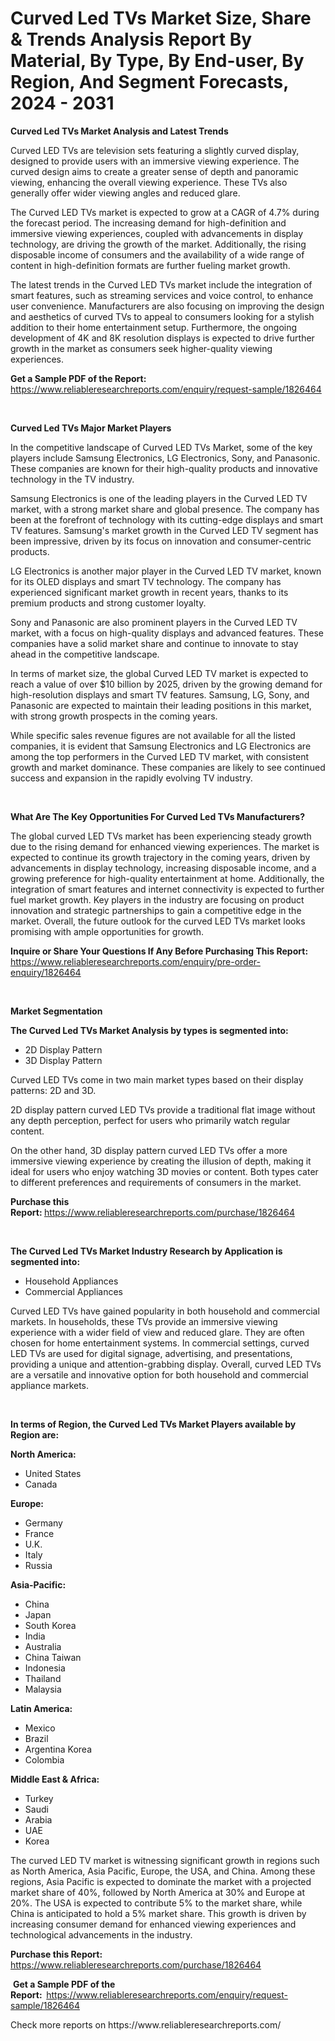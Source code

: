 <p><h1>Curved Led TVs Market Size, Share & Trends Analysis Report By Material, By Type, By End-user, By Region, And Segment Forecasts, 2024 - 2031</h1></p><p><strong>Curved Led TVs Market Analysis and Latest Trends</strong></p>
<p><p>Curved LED TVs are television sets featuring a slightly curved display, designed to provide users with an immersive viewing experience. The curved design aims to create a greater sense of depth and panoramic viewing, enhancing the overall viewing experience. These TVs also generally offer wider viewing angles and reduced glare.</p><p>The Curved LED TVs market is expected to grow at a CAGR of 4.7% during the forecast period. The increasing demand for high-definition and immersive viewing experiences, coupled with advancements in display technology, are driving the growth of the market. Additionally, the rising disposable income of consumers and the availability of a wide range of content in high-definition formats are further fueling market growth.</p><p>The latest trends in the Curved LED TVs market include the integration of smart features, such as streaming services and voice control, to enhance user convenience. Manufacturers are also focusing on improving the design and aesthetics of curved TVs to appeal to consumers looking for a stylish addition to their home entertainment setup. Furthermore, the ongoing development of 4K and 8K resolution displays is expected to drive further growth in the market as consumers seek higher-quality viewing experiences.</p></p>
<p><strong>Get a Sample PDF of the Report:&nbsp;</strong> <a href="https://www.reliableresearchreports.com/enquiry/request-sample/1826464">https://www.reliableresearchreports.com/enquiry/request-sample/1826464</a></p>
<p>&nbsp;</p>
<p><strong>Curved Led TVs Major Market Players</strong></p>
<p><p>In the competitive landscape of Curved LED TVs Market, some of the key players include Samsung Electronics, LG Electronics, Sony, and Panasonic. These companies are known for their high-quality products and innovative technology in the TV industry.</p><p>Samsung Electronics is one of the leading players in the Curved LED TV market, with a strong market share and global presence. The company has been at the forefront of technology with its cutting-edge displays and smart TV features. Samsung's market growth in the Curved LED TV segment has been impressive, driven by its focus on innovation and consumer-centric products.</p><p>LG Electronics is another major player in the Curved LED TV market, known for its OLED displays and smart TV technology. The company has experienced significant market growth in recent years, thanks to its premium products and strong customer loyalty.</p><p>Sony and Panasonic are also prominent players in the Curved LED TV market, with a focus on high-quality displays and advanced features. These companies have a solid market share and continue to innovate to stay ahead in the competitive landscape.</p><p>In terms of market size, the global Curved LED TV market is expected to reach a value of over $10 billion by 2025, driven by the growing demand for high-resolution displays and smart TV features. Samsung, LG, Sony, and Panasonic are expected to maintain their leading positions in this market, with strong growth prospects in the coming years.</p><p>While specific sales revenue figures are not available for all the listed companies, it is evident that Samsung Electronics and LG Electronics are among the top performers in the Curved LED TV market, with consistent growth and market dominance. These companies are likely to see continued success and expansion in the rapidly evolving TV industry.</p></p>
<p>&nbsp;</p>
<p><strong>What Are The Key Opportunities For Curved Led TVs Manufacturers?</strong></p>
<p><p>The global curved LED TVs market has been experiencing steady growth due to the rising demand for enhanced viewing experiences. The market is expected to continue its growth trajectory in the coming years, driven by advancements in display technology, increasing disposable income, and a growing preference for high-quality entertainment at home. Additionally, the integration of smart features and internet connectivity is expected to further fuel market growth. Key players in the industry are focusing on product innovation and strategic partnerships to gain a competitive edge in the market. Overall, the future outlook for the curved LED TVs market looks promising with ample opportunities for growth.</p></p>
<p><strong>Inquire or Share Your Questions If Any Before Purchasing This Report:</strong> <a href="https://www.reliableresearchreports.com/enquiry/pre-order-enquiry/1826464">https://www.reliableresearchreports.com/enquiry/pre-order-enquiry/1826464</a></p>
<p>&nbsp;</p>
<p><strong>Market Segmentation</strong></p>
<p><strong>The Curved Led TVs Market Analysis by types is segmented into:</strong></p>
<p><ul><li>2D Display Pattern</li><li>3D Display Pattern</li></ul></p>
<p><p>Curved LED TVs come in two main market types based on their display patterns: 2D and 3D. </p><p>2D display pattern curved LED TVs provide a traditional flat image without any depth perception, perfect for users who primarily watch regular content. </p><p>On the other hand, 3D display pattern curved LED TVs offer a more immersive viewing experience by creating the illusion of depth, making it ideal for users who enjoy watching 3D movies or content. Both types cater to different preferences and requirements of consumers in the market.</p></p>
<p><strong>Purchase this Report:&nbsp;</strong><a href="https://www.reliableresearchreports.com/purchase/1826464">https://www.reliableresearchreports.com/purchase/1826464</a></p>
<p>&nbsp;</p>
<p><strong>The Curved Led TVs Market Industry Research by Application is segmented into:</strong></p>
<p><ul><li>Household Appliances</li><li>Commercial Appliances</li></ul></p>
<p><p>Curved LED TVs have gained popularity in both household and commercial markets. In households, these TVs provide an immersive viewing experience with a wider field of view and reduced glare. They are often chosen for home entertainment systems. In commercial settings, curved LED TVs are used for digital signage, advertising, and presentations, providing a unique and attention-grabbing display. Overall, curved LED TVs are a versatile and innovative option for both household and commercial appliance markets.</p></p>
<p>&nbsp;</p>
<p><strong>In terms of Region, the Curved Led TVs Market Players available by Region are:</strong></p>
<p>
    <p> <strong> North America: </strong>
        <ul>
            <li>United States</li>
            <li>Canada</li>
        </ul>
        </p> 
    <p> <strong> Europe: </strong>
        <ul>
            <li>Germany</li>
            <li>France</li>
            <li>U.K.</li>
            <li>Italy</li>
            <li>Russia</li>
        </ul>
        </p> 
    <p> <strong> Asia-Pacific: </strong>
        <ul>
            <li>China</li>
            <li>Japan</li>
            <li>South Korea</li>
            <li>India</li>
            <li>Australia</li>
            <li>China Taiwan</li>
            <li>Indonesia</li>
            <li>Thailand</li>
            <li>Malaysia</li>
        </ul>
        </p> 
    <p> <strong> Latin America: </strong>
        <ul>
            <li>Mexico</li>
            <li>Brazil</li>
            <li>Argentina Korea</li>
            <li>Colombia</li>
        </ul>
        </p> 
    <p> <strong> Middle East & Africa: </strong>
        <ul>
            <li>Turkey</li>
            <li>Saudi</li>
            <li>Arabia</li>
            <li>UAE</li>
            <li>Korea</li>
        </ul>
    </p>
    </p>
<p><p>The curved LED TV market is witnessing significant growth in regions such as North America, Asia Pacific, Europe, the USA, and China. Among these regions, Asia Pacific is expected to dominate the market with a projected market share of 40%, followed by North America at 30% and Europe at 20%. The USA is expected to contribute 5% to the market share, while China is anticipated to hold a 5% market share. This growth is driven by increasing consumer demand for enhanced viewing experiences and technological advancements in the industry.</p></p>
<p><strong>Purchase this Report: </strong><a href="https://www.reliableresearchreports.com/purchase/1826464">https://www.reliableresearchreports.com/purchase/1826464</a></p>
<p>&nbsp;<strong>Get a Sample PDF of the Report:&nbsp;&nbsp;</strong><a href="https://www.reliableresearchreports.com/enquiry/request-sample/1826464">https://www.reliableresearchreports.com/enquiry/request-sample/1826464</a></p>
<p><strong></strong></p>
<p>Check more reports on https://www.reliableresearchreports.com/</p>